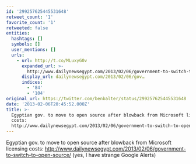 ```yaml
---
id: '299257625445531648'
retweet_count: '1'
favorite_count: '1'
retweeted: false
entities:
  hashtags: []
  symbols: []
  user_mentions: []
  urls:
    - url: http://t.co/MLuxyG0v
      expanded_url: >-
        http://www.dailynewsegypt.com/2013/02/06/government-to-switch-to-open-source/
      display_url: dailynewsegypt.com/2013/02/06/gov…
      indices:
        - '84'
        - '104'
original_url: https://twitter.com/benbalter/status/299257625445531648
date: '2013-02-06T20:45:52.000Z'
title: >-
  Egyptian gov. to move to open source after blowback from Microsoft licensing
  costs:
  http://www.dailynewsegypt.com/2013/02/06/government-to-switch-to-open-source/…
---
```


Egyptian gov. to move to open source after blowback from Microsoft licensing costs: http://www.dailynewsegypt.com/2013/02/06/government-to-switch-to-open-source/ (yes, I have strange Google Alerts)